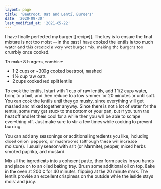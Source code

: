 ```yaml
---
layout: page
title: 'Beetroot, Oat and Lentil Burgers'
date: '2020-09-30'
last_modified_at: '2021-05-22'
---
```


I have finally perfected my burger [[recipe]]. The key is to ensure the final mixture is not too moist -- in the past I have cooked the lentils in too much water and this created a very wet burger mix, making the burgers too crumbly once cooked.

To make 8 burgers, combine:

* 1-2 cups or ~300g cooked beetroot, mashed
* 1 ½ cup raw oats
* 2 cups cooked red split lentils

To cook the lentils, I start with 1 cup of raw lentils, add 1 1/2 cups water, bring to a boil, and then reduce to a low simmer for 20 minutes or until soft. You can cook the lentils until they go mushy, since everything will get mashed and mixed together anyway. Since there is not a lot of water for the lentils, some may get stuck to the bottom of your pan, but if you turn the heat off and let them cool for a while then you will be able to scrape everything off. Just make sure to stir a few times while cooking to prevent burning.

You can add any seasonings or additional ingredients you like, including diced onion, peppers, or mushrooms (although these will increase moisture). I usually season with salt (or Marmite), pepper, mixed herbs, smoked paprika, and mustard.

Mix all the ingredients into a coherent paste, then form pucks in you hands and place on to an oiled baking tray. Brush some additional oil on top. Bake in the oven at 200 C for 40 minutes, flipping at the 20 minute mark. The lentils provide an excellent crispiness on the outside while the inside stays moist and juicy.
